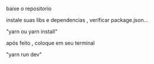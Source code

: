 baixe o repositorio 

instale suas libs e dependencias , verificar package.json...

"yarn ou yarn install"

após feito , coloque em seu terminal

"yarn run dev"
